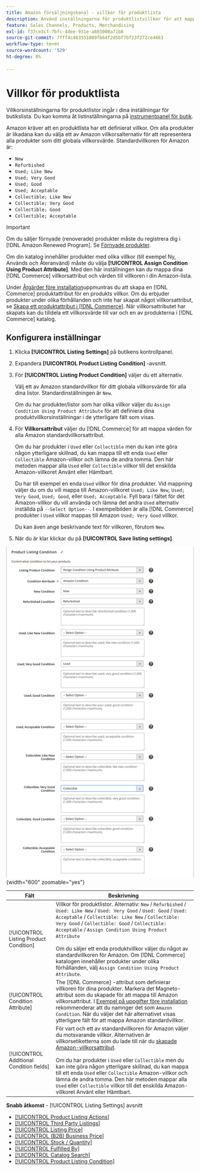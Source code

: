 ```yaml
---
title: Amazon försäljningskanal - villkor för produktlista
description: Använd inställningarna för produktlistvillkor för att mappa dina Commerce-produkter till ett Amazon-produktvillkor, till exempel"Nytt" eller"Renoverat".
feature: Sales Channels, Products, Merchandising
exl-id: f37ce3cf-7bfc-4dee-931e-a603008a71b8
source-git-commit: 7fff4c463551089fb64f2d5bf7bf23f272ce4663
workflow-type: tm+mt
source-wordcount: '529'
ht-degree: 0%

---
```


# Villkor för produktlista

Villkorsinställningarna för produktlistor ingår i dina inställningar för butikslista. Du kan komma åt listinställningarna på [instrumentpanel för butik](./amazon-store-dashboard.md).

Amazon kräver att en produktlista har ett definierat villkor. Om alla produkter är likadana kan du välja ett av Amazon villkorsalternativ för att representera alla produkter som ditt globala villkorsvärde. Standardvillkoren för Amazon är:

- `New`
- `Refurbished`
- `Used; Like New`
- `Used; Very Good`
- `Used; Good`
- `Used; Acceptable`
- `Collectible; Like New`
- `Collectible; Very Good`
- `Collectible; Good`
- `Collectible; Acceptable`

>[!IMPORTANT]
>
>Om du säljer förnyade (renoverade) produkter måste du registrera dig i [!DNL Amazon Renewed Program]. Se [Förnyade produkter](./renewed-products.md).

Om din katalog innehåller produkter med olika villkor (till exempel Ny, Används och Återanvänd) måste du välja **[!UICONTROL Assign Condition Using Product Attribute]**. Med den här inställningen kan du mappa dina [!DNL Commerce] villkorsattribut och värden till villkoren i din Amazon-lista.

Under [Åtgärder före installation](./amazon-pre-setup-tasks.md)uppmuntras du att skapa en [!DNL Commerce] produktattribut för en produkts villkor. Om du erbjuder produkter under olika förhållanden och inte har skapat något villkorsattribut, se [Skapa ett produktattribut i [!DNL Commerce]](./ob-creating-magento-attributes.md). När villkorsattributet har skapats kan du tilldela ett villkorsvärde till var och en av produkterna i [!DNL Commerce] katalog.

## Konfigurera inställningar

1. Klicka **[!UICONTROL Listing Settings]** på butikens kontrollpanel.

1. Expandera **[!UICONTROL Product Listing Condition]** -avsnitt.

1. För **[!UICONTROL Listing Product Condition]** väljer du ett alternativ.

   Välj ett av Amazon standardvillkor för ditt globala villkorsvärde för alla dina listor. Standardinställningen är `New`.

   Om du har produkter/listor som har olika villkor väljer du `Assign Condition Using Product Attribute` för att definiera dina produktvillkorsinställningar i de ytterligare fält som visas.

1. För **Villkorsattribut** väljer du [!DNL Commerce] för att mappa värden för alla Amazon standardvillkorsattribut.

   Om du har produkter i `Used` eller `Collectible` men du kan inte göra någon ytterligare skillnad, du kan mappa till ett enda `Used` eller `Collectible` Amazon-villkor och lämna de andra tomma. Den här metoden mappar alla `Used` eller `Collectible` villkor till det enskilda Amazon-villkoret Använt eller Hämtbart.

   Du har till exempel en enda `Used` villkor för dina produkter. Vid mappning väljer du om du vill mappa till Amazon-villkoret `Used; Like New`, `Used; Very Good`, `Used; Good`, eller `Used; Acceptable`. Fyll bara i fältet för det Amazon-villkor du vill använda och lämna det andra `Used` alternativ inställda på `--Select Option--`. I exempelbilden är alla [!DNL Commerce] produkter i `Used` villkor mappas till Amazon `Used; Very Good` villkor.

   Du kan även ange beskrivande text för villkoren, förutom `New`.

1. När du är klar klickar du på **[!UICONTROL Save listing settings]**.

![Villkor för produktlista](assets/amazon-product-listing-condition.png){width="600" zoomable="yes"}

| Fält | Beskrivning |
|------------------------------------------|-------------------------------------------------------------------------------------------------------------------------------------------------------------------------------------------------------------------------------------------------------------------------------------------------------------------------------------------------------------------------------------------------------------------------------------------------------------------------------------------------------------------------------------------|
| [!UICONTROL Listing Product Condition] | Villkor för produktlistor. Alternativ: `New` / `Refurbished` / `Used: Like New` / `Used: Very Good` / `Used: Good` / `Used: Acceptable` / `Collectible: Like New` / `Collectible: Very Good` / `Collectible: Good` / `Collectible: Acceptable` / `Assign Condition Using Product Attribute`<br><br>Om du säljer ett enda produktvillkor väljer du något av standardvillkoren för Amazon. Om [!DNL Commerce] katalogen innehåller produkter under olika förhållanden, välj `Assign Condition Using Product Attribute`. |
| [!UICONTROL Condition Attribute] | The [!DNL Commerce] -attribut som definierar villkoren för dina produkter. Markera det Magneto-attribut som du skapade för att mappa till Amazon villkorsattribut. I [Exempel på uppgifter före installation](./ob-creating-magento-attributes.md) rekommenderar att du namnger det som `Amazon Condition`. När du väljer det här alternativet visas ytterligare fält för att mappa Amazon standardvillkor. |
| [!UICONTROL Additional Condition fields] | För vart och ett av standardvillkoren för Amazon väljer du motsvarande villkor. Alternativen är villkorsetiketterna som du lade till när du [skapade Amazon-villkorsattribut](./ob-creating-magento-attributes.md).<br><br>Om du har produkter i `Used` eller `Collectible` men du kan inte göra någon ytterligare skillnad, du kan mappa till ett enda `Used` eller `Collectible` Amazon-villkor och lämna de andra tomma. Den här metoden mappar alla `Used` eller `Collectible` villkor till det enskilda Amazon-villkoret Använt eller Hämtbart. |

**Snabb åtkomst** - [!UICONTROL Listing Settings] avsnitt

- [[!UICONTROL Product Listing Actions]](./product-listing-actions.md)
- [[!UICONTROL Third Party Listings]](./third-party-listing-settings.md)
- [[!UICONTROL Listing Price]](./listing-price.md)
- [[!UICONTROL (B2B) Business Price]](./business-pricing.md)
- [[!UICONTROL Stock / Quantity]](./stock-quantity.md)
- [[!UICONTROL Fulfilled By]](./fulfilled-by.md)
- [[!UICONTROL Catalog Search]](./catalog-search.md)
- [[!UICONTROL Product Listing Condition]](./product-listing-condition.md)
